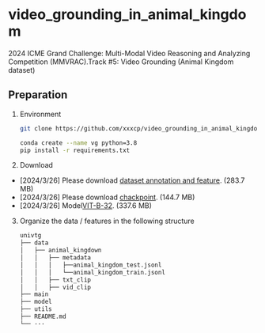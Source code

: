 # video_grounding_in_animal_kingdom
 2024 ICME Grand Challenge: Multi-Modal Video Reasoning and Analyzing Competition (MMVRAC).Track #5: Video Grounding (Animal Kingdom dataset) 
## Preparation
1. Environment
   ```bash
   git clone https://github.com/xxxcp/video_grounding_in_animal_kingdom.git
   
   conda create --name vg python=3.8
   pip install -r requirements.txt
   ```
   
2. Download
 - [2024/3/26]  Please download [dataset annotation and feature](https://drive.google.com/file/d/1tVloZdISLdNk1ckgBu-wxqQD2sRWz2af/view?usp=drive_link). (283.7 MB)
 - [2024/3/26]  Please download [chackpoint](https://drive.google.com/file/d/1GY68psWBJouImzYXNnjJF5JXj5rKJxdo/view?usp=drive_link). (144.7 MB)
 - [2024/3/26]  Model[VIT-B-32](https://drive.google.com/file/d/1nOGv10rk6kHkUecx3e1qw6Mx8bcGxXA1/view?usp=drive_link). (337.6 MB)
   
3. Organize the data / features in the following structure
   ```bash
   univtg
   ├── data
   │   ├── animal_kingdown
   │   │   ├── metadata
   │   │   │   ├──animal_kingdom_test.jsonl
   │   │   │   └──animal_kingdom_train.jsonl
   │   │   ├── txt_clip
   │   │   ├── vid_clip
   ├── main
   ├── model
   ├── utils
   ├── README.md
   └── ···
   ```
